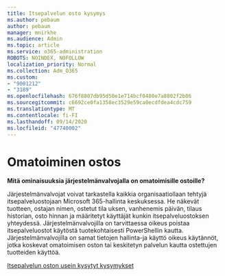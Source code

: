 ```yaml
---
title: Itsepalvelun osto kysymys
ms.author: pebaum
author: pebaum
manager: mnirkhe
ms.audience: Admin
ms.topic: article
ms.service: o365-administration
ROBOTS: NOINDEX, NOFOLLOW
localization_priority: Normal
ms.collection: Adm_O365
ms.custom:
- "9001212"
- "3189"
ms.openlocfilehash: 676f8807db95d50e1e714bcf0480e7a8802f2b06
ms.sourcegitcommit: c6692ce0fa1358ec3529e59ca0ecdfdea4cdc759
ms.translationtype: MT
ms.contentlocale: fi-FI
ms.lasthandoff: 09/14/2020
ms.locfileid: "47740002"
---
```

# <a name="self-service-purchase"></a>Omatoiminen ostos

**Mitä ominaisuuksia järjestelmänvalvojalla on omatoimisille ostoille?**

Järjestelmänvalvojat voivat tarkastella kaikkia organisaatiollaan tehtyjä itsepalveluostojaan Microsoft 365-hallinta keskuksessa. He näkevät tuotteen, ostajan nimen, ostetut tila uksen, vanhenemis päivän, tilaus historian, osto hinnan ja määritetyt käyttäjät kunkin itsepalveluostoksen yhteydessä.  Järjestelmänvalvojilla on tarvittaessa oikeus poistaa itsepalveluostot käytöstä tuotekohtaisesti PowerShellin kautta.  Järjestelmänvalvojilla on samat tietojen hallinta-ja käyttö oikeus käytännöt, jotka koskevat omatoimisen oston tai keskitetyn palvelun kautta ostettujen tuotteiden käyttöä.

[Itsepalvelun oston usein kysytyt kysymykset](https://aka.ms/self-service-purchase-faq)

